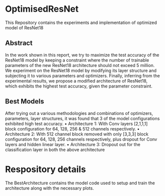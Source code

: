 # OptimisedResNet
This Repository contains the experiments and implementation of optimized model of ResNet18
## Abstract
In the work shown in this report, we try to maximize the test accuracy of the ResNet18 model by keeping a constraint where the number of trainable parameters of the new ResNet18 architecture should not exceed 5 million. We experiment on the ResNet18 model by modifying its layer structure and subjecting it to various parameters and optimizers. Finally, inferring from the experimental results, we propose a modified architecture of ResNet18, which exhibits the highest test accuracy,  given the parameter constraint.
## Best Models
After trying out a various methodologies and combinations of optimizers, parameters, layer structures, it was found that 3 of the model configurations exhibited high test accuracy.
• Architecture 1: With Conv layers [2,1,1,1] block configuration for 64, 128, 256 & 512 channels respectively.
• Architecture 2: With 512 channel block removed with only [3,3,3] block configuration for 64, 128, 256 channels respectively, plus dropout for Conv layers and hidden linear layer.
• Architecture 3: Dropout out for the classification layer in both the above architecture

# Respository details
The BestArchitecture contains the model code used to setup and train the architecture along with the necessary plots. 
